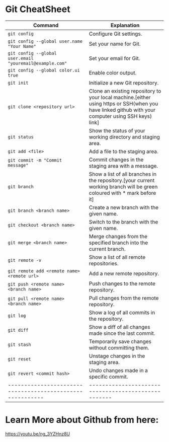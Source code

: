 # Git CheatSheet


| Command                                                  | Explanation                                        |
| ---------------------------------------------------------| -------------------------------------------------- |
| `git config`                                             | Configure Git settings.                            |
| `git config --global user.name "Your Name"`              | Set your name for Git.                       |
| `git config --global user.email "youremail@example.com"` | Set your email for Git.                  |
| `git config --global color.ui true`                      | Enable color output.                               |
| `git init`                                               | Initialize a new Git repository.                   |
| `git clone <repository url>`                             | Clone an existing repository to your local machine.[either using https or SSH(when you have linked github with your computer using SSH keys) link]                 |
| `git status`                                             | Show the status of your working directory and staging area.|
| `git add <file>`                                         | Add a file to the staging area.                     |
| `git commit -m "Commit message"`                         | Commit changes in the staging area with a message.  |
| `git branch`                                             | Show a list of all branches in the repository.[your current working branch will be green coloured with * mark before it]      |
| `git branch <branch name>`                               | Create a new branch with the given name.            |
| `git checkout <branch name>`                             | Switch to the branch with the given name.           |
| `git merge <branch name>`                                | Merge changes from the specified branch into the current branch.|
| `git remote -v`                                          | Show a list of all remote repositories.             |
| `git remote add <remote name> <remote url>`              | Add a new remote repository.                  |
| `git push <remote name> <branch name>`                   | Push changes to the remote repository.              |
| `git pull <remote name> <branch name>`                   | Pull changes from the remote repository.            |
| `git log`                                                | Show a log of all commits in the repository.        |
| `git diff`                                               | Show a diff of all changes made since the last commit.|
| `git stash`                                              | Temporarily save changes without committing them.   |
| `git reset`                                              | Unstage changes in the staging area.                |
| `git revert <commit hash>`                               | Undo changes made in a specific commit.             |
| ---------------------------------------------------------| --------------------------------------------------- |

# Learn More about Github from here:

https://youtu.be/ng_3YZHnz8U
